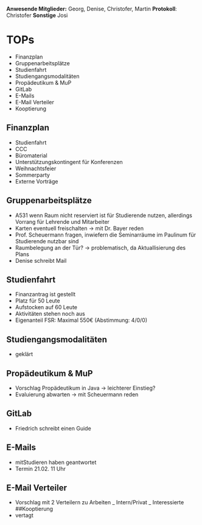 ---
---

**Anwesende Mitglieder:** Georg, Denise, Christofer, Martin **Protokoll**: Christofer
**Sonstige** Josi

# TOPs

- Finanzplan
- Gruppenarbeitsplätze
- Studienfahrt
- Studiengangsmodalitäten
- Propädeutikum & MuP
- GitLab
- E-Mails
- E-Mail Verteiler
- Kooptierung

## Finanzplan

- Studienfahrt
- CCC
- Büromaterial
- Unterstützungskontingent für Konferenzen
- Weihnachtsfeier
- Sommerparty
- Externe Vorträge

## Gruppenarbeitsplätze

- A531 wenn Raum nicht reserviert ist für Studierende nutzen, allerdings Vorrang für Lehrende und Mitarbeiter
- Karten eventuell freischalten -> mit Dr. Bayer reden
- Prof. Scheuermann fragen, inwiefern die Seminarräume im Paulinum für Studierende nutzbar sind
- Raumbelegung an der Tür? -> problematisch, da Aktuallisierung des Plans
- Denise schreibt Mail

## Studienfahrt

- Finanzantrag ist gestellt
- Platz für 50 Leute
- Aufstocken auf 60 Leute
- Aktivitäten stehen noch aus
- Eigenanteil FSR: Maximal 550€ (Abstimmung: 4/0/0)

## Studiengangsmodalitäten

- geklärt

## Propädeutikum & MuP

- Vorschlag Propädeutikum in Java -> leichterer Einstieg?
- Evaluierung abwarten -> mit Scheuermann reden

## GitLab

- Friedrich schreibt einen Guide

## E-Mails

- mitStudieren haben geantwortet
- Termin 21.02. 11 Uhr

## E-Mail Verteiler

- Vorschlag mit 2 Verteilern zu Arbeiten
  _ Intern/Privat
  _ Interessierte
  ##Kooptierung
- vertagt
